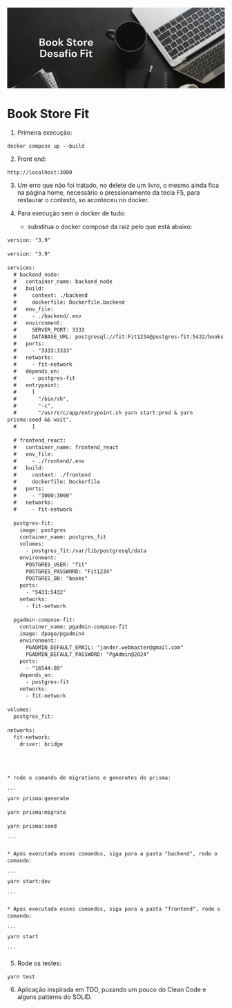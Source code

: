 ![Capa Github](https://github.com/jnerydesigner/book-store-fit-flex/blob/main/assets/capa-para-github.png)

# Book Store Fit

1. Primeira execução:

```
docker compose up --build

```

2. Front end:

```
http://localhost:3000

```

3. Um erro que não foi tratado, no delete de um livro, o mesmo ainda fica na página home, necessário o pressionamento da tecla F5, para restaurar o contexto, so aconteceu no docker.
4. Para execução sem o docker de tudo:

   * substitua o docker compose da raiz pelo que está abaixo:

```
version: "3.9"

version: "3.9"

services:
  # backend_node:
  #   container_name: backend_node
  #   build:
  #     context: ./backend
  #     dockerfile: Dockerfile.backend
  #   env_file:
  #     - ./backend/.env
  #   environment:
  #     SERVER_PORT: 3333
  #     DATABASE_URL: postgresql://fit:Fit1234@postgres-fit:5432/books
  #   ports:
  #     - "3333:3333"
  #   networks:
  #     - fit-network
  #   depends_on:
  #     - postgres-fit
  #   entrypoint:
  #     [
  #       "/bin/sh",
  #       "-c",
  #       "/usr/src/app/entrypoint.sh yarn start:prod & yarn prisma:seed && wait",
  #     ]

  # frontend_react:
  #   container_name: frontend_react
  #   env_file:
  #     - ./frontend/.env
  #   build:
  #     context: ./frontend
  #     dockerfile: Dockerfile
  #   ports:
  #     - "3000:3000"
  #   networks:
  #     - fit-network

  postgres-fit:
    image: postgres
    container_name: postgres_fit
    volumes:
      - postgres_fit:/var/lib/postgresql/data
    environment:
      POSTGRES_USER: "fit"
      POSTGRES_PASSWORD: "Fit1234"
      POSTGRES_DB: "books"
    ports:
      - "5433:5432"
    networks:
      - fit-network

  pgadmin-compose-fit:
    container_name: pgadmin-compose-fit
    image: dpage/pgadmin4
    environment:
      PGADMIN_DEFAULT_EMAIL: "jander.webmaster@gmail.com"
      PGADMIN_DEFAULT_PASSWORD: "PgAdmin@2024"
    ports:
      - "16544:80"
    depends_on:
      - postgres-fit
    networks:
      - fit-network

volumes:
  postgres_fit:

networks:
  fit-network:
    driver: bridge




```

    * rode o comando de migrations e generates do prisma:

    ```
    yarn prisma:generate

    yarn prisma:migrate

    yarn prisma:seed

    ```

    * Após executada esses comandos, siga para a pasta "backend", rode o comando:

    ```
    yarn start:dev

    ```

    * Após executada esses comandos, siga para a pasta "frontend", rode o comando:

    ```
    yarn start

    ```

5. Rode os testes:

```
yarn test
```

6. Aplicação inspirada em TDD, puxando um pouco do Clean Code e alguns patterns do SOLID.
